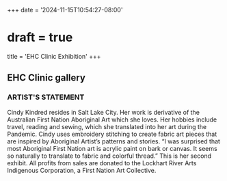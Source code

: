 +++
date = '2024-11-15T10:54:27-08:00'
# draft = true
title = 'EHC Clinic Exhibition'
+++

## EHC Clinic gallery


### ARTIST'S STATEMENT

Cindy Kindred resides in Salt Lake City. Her work is derivative of the Australian First Nation Aboriginal Art which she loves. Her hobbies include travel, reading and sewing, which she translated into her art during the Pandemic. Cindy uses embroidery stitching to create fabric art pieces that are inspired by Aboriginal Artist’s patterns and stories. “I was surprised that most Aboriginal First Nation art is acrylic paint on bark or canvas. It seems so naturally to translate to fabric and colorful thread.” This is her second exhibit. All profits from sales are donated to the Lockhart River Arts Indigenous Corporation, a First Nation Art Collective.